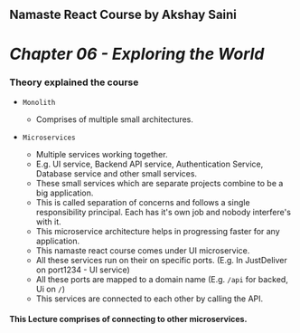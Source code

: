 ## Namaste React Course by Akshay Saini

# _Chapter 06 - Exploring the World_

### Theory explained the course

- `Monolith`

  - Comprises of multiple small architectures.

- `Microservices`

  - Multiple services working together.
  - E.g. UI service, Backend API service, Authentication Service, Database service and other small services.
  - These small services which are separate projects combine to be a big application.
  - This is called separation of concerns and follows a single responsibility principal. Each has it's own job and nobody interfere's with it.
  - This microservice architecture helps in progressing faster for any application.
  - This namaste react course comes under UI microservice.
  - All these services run on their on specific ports. (E.g. In JustDeliver on port1234 - UI service)
  - All these ports are mapped to a domain name (E.g. `/api` for backed, Ui on `/`)
  - This services are connected to each other by calling the API.

#### This Lecture comprises of connecting to other microservices.

